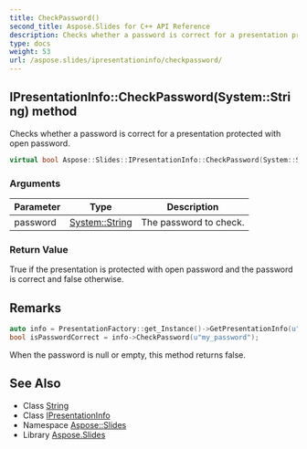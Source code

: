```yaml
---
title: CheckPassword()
second_title: Aspose.Slides for C++ API Reference
description: Checks whether a password is correct for a presentation protected with open password.
type: docs
weight: 53
url: /aspose.slides/ipresentationinfo/checkpassword/
---
```

## IPresentationInfo::CheckPassword(System::String) method


Checks whether a password is correct for a presentation protected with open password.

```cpp
virtual bool Aspose::Slides::IPresentationInfo::CheckPassword(System::String password)=0
```


### Arguments

| Parameter | Type | Description |
| --- | --- | --- |
| password | [System::String](../../../system/string/) | The password to check. |

### Return Value

True if the presentation is protected with open password and the password is correct and false otherwise.
## Remarks



```cpp
auto info = PresentationFactory::get_Instance()->GetPresentationInfo(u"pres.pptx");
bool isPasswordCorrect = info->CheckPassword(u"my_password");
```



When the password is null or empty, this method returns false. 
## See Also

* Class [String](../../../system/string/)
* Class [IPresentationInfo](../)
* Namespace [Aspose::Slides](../../)
* Library [Aspose.Slides](../../../)